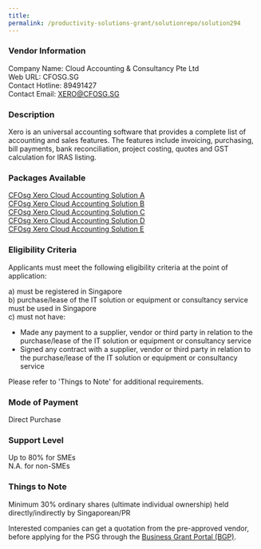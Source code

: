 ```yaml
---
title: 
permalink: /productivity-solutions-grant/solutionrepo/solution294
---
```


### Vendor Information
Company Name: Cloud Accounting & Consultancy Pte Ltd<br>Web URL: CFOSG.SG<br>Contact Hotline: 89491427<br>Contact Email: XERO@CFOSG.SG

### Description

Xero is an universal accounting software that provides a complete list of accounting and sales features. The features include invoicing, purchasing, bill payments, bank reconciliation, project costing, quotes and GST calculation for IRAS listing.

### Packages Available

<a href='https://www.gobusiness.gov.sg/images/psg/Desensitised_CloudAccounting_Annex_3_Part_1.pdf' target='_blank'>CFOsg Xero Cloud Accounting Solution A</a><br/>
<a href='https://www.gobusiness.gov.sg/images/psg/Desensitised_CloudAccounting_Annex_3_Part_2.pdf' target='_blank'>CFOsg Xero Cloud Accounting Solution B</a><br/>
<a href='https://www.gobusiness.gov.sg/images/psg/Desensitised_CloudAccounting_Annex_3_Part_3.pdf' target='_blank'>CFOsg Xero Cloud Accounting Solution C</a><br/>
<a href='https://www.gobusiness.gov.sg/images/psg/Desensitised_CloudAccounting_Annex_3_Part_4.pdf' target='_blank'>CFOsg Xero Cloud Accounting Solution D</a><br/>
<a href='https://www.gobusiness.gov.sg/images/psg/Desensitised_CloudAccounting_Annex_3_CR_wef_30_July_2020_Part_5.pdf' target='_blank'>CFOsg Xero Cloud Accounting Solution E</a><br/>

### Eligibility Criteria

Applicants must meet the following eligibility criteria at the point of application:

a) must be registered in Singapore <br>
b) purchase/lease of the IT solution or equipment or consultancy service must be used in Singapore <br>
c) must not have:
- Made any payment to a supplier, vendor or third party in relation to the purchase/lease of the IT solution or equipment or consultancy service
- Signed any contract with a supplier, vendor or third party in relation to the purchase/lease of the IT solution or equipment or consultancy service

Please refer to 'Things to Note' for additional requirements.

### Mode of Payment
Direct Purchase

### Support Level
Up to 80% for SMEs <br>
N.A. for non-SMEs

### Things to Note
Minimum 30% ordinary shares (ultimate individual ownership) held directly/indirectly by Singaporean/PR

Interested companies can get a quotation from the pre-approved vendor, before applying for the PSG through the <a target='_blank' href='https://www.businessgrants.gov.sg/'>Business Grant Portal (BGP)</a>.
